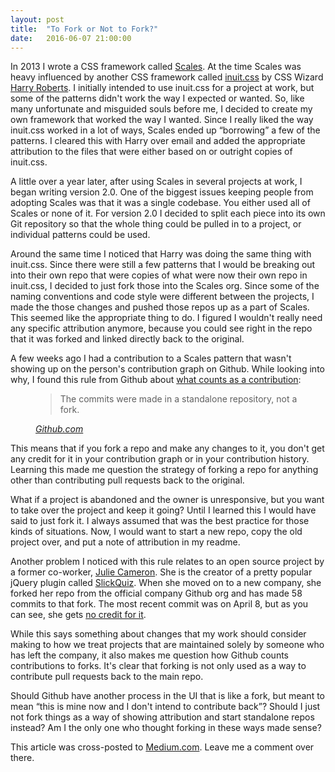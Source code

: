 ```yaml
---
layout: post
title:  "To Fork or Not to Fork?"
date:   2016-06-07 21:00:00
---
```


In 2013 I wrote a CSS framework called [Scales](scalescss.com). At the time Scales was heavy influenced by another CSS framework called [inuit.css](https://github.com/inuitcss) by CSS Wizard [Harry Roberts](http://csswizardry.com/). I initially intended to use inuit.css for a project at work, but some of the patterns didn't work the way I expected or wanted. So, like many unfortunate and misguided souls before me, I decided to create my own framework that worked the way I wanted. Since I really liked the way inuit.css worked in a lot of ways, Scales ended up “borrowing” a few of the patterns. I cleared this with Harry over email and added the appropriate attribution to the files that were either based on or outright copies of inuit.css.

A little over a year later, after using Scales in several projects at work, I began writing version 2.0. One of the biggest issues keeping people from adopting Scales was that it was a single codebase. You either used all of Scales or none of it. For version 2.0 I decided to split each piece into its own Git repository so that the whole thing could be pulled in to a project, or individual patterns could be used.

Around the same time I noticed that Harry was doing the same thing with inuit.css. Since there were still a few patterns that I would be breaking out into their own repo that were copies of what were now their own repo in inuit.css, I decided to just fork those into the Scales org. Since some of the naming conventions and code style were different between the projects, I made the those changes and pushed those repos up as a part of Scales. This seemed like the appropriate thing to do. I figured I wouldn't really need any specific attribution anymore, because you could see right in the repo that it was forked and linked directly back to the original.

A few weeks ago I had a contribution to a Scales pattern that wasn't showing up on the person's contribution graph on Github. While looking into why, I found this rule from Github about [what counts as a contribution](https://help.github.com/articles/why-are-my-contributions-not-showing-up-on-my-profile/):

<figure class="quote">
    <blockquote>
        <p>The commits were made in a standalone repository, not a fork.</p>
    </blockquote>
    <figcaption class="source"><cite><a href="https://help.github.com/articles/why-are-my-contributions-not-showing-up-on-my-profile/">Github.com</a></cite></figcaption>
</figure>

This means that if you fork a repo and make any changes to it, you don't get any credit for it in your contribution graph or in your contribution history. Learning this made me question the strategy of forking a repo for anything other than contributing pull requests back to the original.

What if a project is abandoned and the owner is unresponsive, but you want to take over the project and keep it going? Until I learned this I would have said to just fork it. I always assumed that was the best practice for those kinds of situations. Now, I would want to start a new repo, copy the old project over, and put a note of attribution in my readme.

Another problem I noticed with this rule relates to an open source project by a former co-worker, [Julie Cameron](https://github.com/jewlofthelotus). She is the creator of a pretty popular jQuery plugin called  [SlickQuiz](https://github.com/jewlofthelotus/SlickQuiz). When she moved on to a new company, she forked her repo from the official company Github org and has made 58 commits to that fork. The most recent commit was on April 8, but as you can see, she gets [no credit for it](https://github.com/jewlofthelotus?tab=overview&from=2016-04-08).

While this says something about changes that my work should consider making to how we treat projects that are maintained solely by someone who has left the company, it also makes me question how Github counts contributions to forks. It's clear that forking is not only used as a way to contribute pull requests back to the main repo.

Should Github have another process in the UI that is like a fork, but meant to mean “this is mine now and I don't intend to contribute back”? Should I just not fork things as a way of showing attribution and start standalone repos instead? Am I the only one who thought forking in these ways made sense?

This article was cross-posted to [Medium.com](https://medium.com/@yodasw16/to-fork-or-not-to-fork-1b733de24181#.igewosl4p). Leave me a comment over there.
